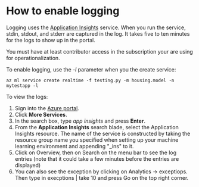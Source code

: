 
# How to enable logging

Logging uses the [Application Insights](https://docs.microsoft.com/en-us/azure/application-insights/) service. When you run the service, stdin, stdout, and stderr are captured in the log. It takes five to ten minutes for the logs to show up in the portal.

You must have at least contributor access in the subscription your are using for operationalization.

To enable logging, use the *-l* parameter when you the create service:

    az ml service create realtime -f testing.py -m housing.model -n mytestapp -l

To view the logs:

1. Sign into the [Azure portal](https://portal.azure.com).
2. Click **More Services**.  
3. In the search box, type *app insights* and press **Enter**.
4. From the **Application Insights** search blade, select the Application Insights resource. The name of the service is constructed by taking the resource group name you specified when setting up your machine learning environment and appending "_ins" to it.
5. Click on Overview, then on Search on the menu bar to see the log entries (note that it could take a few minutes before the entries are displayed)
6. You can also see the exception by clicking on Analytics -> exceptiops. Then type in execptions | take 10 and press Go on the top right corner.
